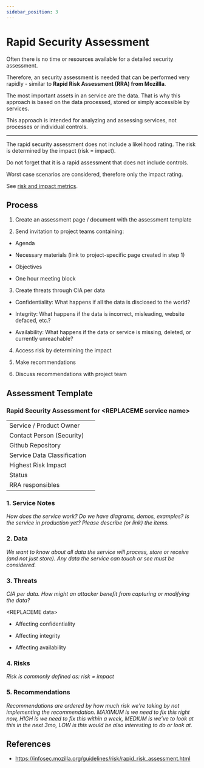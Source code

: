 ```yaml
---
sidebar_position: 3
---
```


# Rapid Security Assessment

Often there is no time or resources available for a detailed security assessment.

Therefore, an security assessment is needed that can be performed very rapidly - similar to **Rapid Risk Assessment (RRA) from Mozillla**.

The most important assets in an service are the data. That is why this approach is based on the data processed, stored or simply accessible by services.

This approach is intended for analyzing and assessing services, not processes or individual controls.

---

The rapid security assessment does not include a likelihood rating. The risk is determined by the impact (risk = impact).

Do not forget that it is a rapid assessment that does not include controls.

Worst case scenarios are considered, therefore only the impact rating.

See [risk and impact metrics](./metrics.md).

## Process

1. Create an assessment page / document with the assessment template

2. Send invitation to project teams containing:

- Agenda

- Necessary materials (link to project-specific page created in step 1)

- Objectives

- One hour meeting block

3. Create threats through CIA per data

- Confidentiality: What happens if all the data is disclosed to the world?

- Integrity: What happens if the data is incorrect, misleading, website defaced, etc.?

- Availability: What happens if the data or service is missing, deleted, or currently unreachable?

4. Access risk by determining the impact

5. Make recommendations

6. Discuss recommendations with project team

## Assessment Template

### Rapid Security Assessment for \<REPLACEME service name\>

|                             |     |
| --------------------------- | --- |
| Service / Product Owner     |     |
| Contact Person (Security)   |     |
| Github Repository           |     |
| Service Data Classification |     |
| Highest Risk Impact         |     |
| Status                      |     |
| RRA responsibles            |     |

### 1. Service Notes

_How does the service work? Do we have diagrams, demos, examples? Is the service in production yet?_
_Please describe (or link) the items._

### 2. Data

_We want to know about all data the service will process, store or receive (and not just store). Any data the service can touch or see must be considered._

### 3. Threats

_CIA per data._
_How might an attacker benefit from capturing or modifying the data?_

\<REPLACEME data\>

- Affecting confidentiality

- Affecting integrity

- Affecting availability

### 4. Risks

_Risk is commonly defined as: risk = impact_

### 5. Recommendations

_Recommendations are ordered by how much risk we're taking by not implementing the recommendation._
_MAXIMUM is we need to fix this right now, HIGH is we need to fix this within a week, MEDIUM is we’ve to look at this in the next 3mo, LOW is this would be also interesting to do or look at._

## References

- https://infosec.mozilla.org/guidelines/risk/rapid_risk_assessment.html
